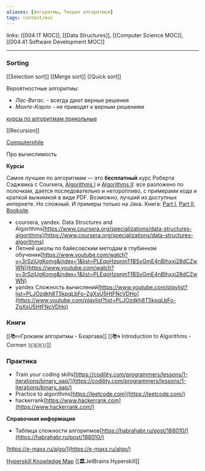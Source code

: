 ```yaml
---
aliases: [Алгоритмы, Теория алгоритмов]
tags: content/moc
---
```


links:  [[004 IT MOC]], [[Data Structures]], [[Computer Science MOC]], [[004.41 Software Development MOC]]

---


### Sorting
[[Selection sort]]
[[Merge sort]]
[[Quick sort]]

Вероятностные алгоритмы:
- _Лас-Вегас_. - всегда дают верные решения
- _Монте-Карло_ - не приводят к верным решениям




[курсы по алгоритмам прикольные](https://neetcode.io/roadmap)

[[Recursion]]


[Computerphile](https://www.youtube.com/user/Computerphile/playlists)

Про вычислимость

**Курсы**


Самое лучшее по алгоритмам — это **бесплатный** курс Роберта Сэджвика с Coursera, [Algorithms I](https://www.coursera.org/learn/algorithms-part1) и [Algorithms II](https://www.coursera.org/learn/algorithms-part2): все разложено по полочкам, дается последовательно и неторопливо, с примерами кода и краткой выжимкой в виде PDF.
    Возможно, лучший из доступных интернете. Но сложный. И примеры только на Java.
    Книга: [Part I](https://www.informit.com/store/algorithms-part-i-9780133798692), [Part II](https://www.informit.com/store/algorithms-part-ii-9780133799118), [Booksite](https://algs4.cs.princeton.edu/home/).



- coursera, yandex. Data Structures and Algorithms[https://www.coursera.org/specializations/data-structures-algorithms](https://www.coursera.org/specializations/data-structures-algorithms)
- Летней школы по байесовским методам в глубинном
обучении[https://www.youtube.com/watch?v=3rSzjUgKomg&index=1&list=PLEqoHzpnmTfBSyGmE4nBlhxxi28dCZwWN](https://www.youtube.com/watch?v=3rSzjUgKomg&index=1&list=PLEqoHzpnmTfBSyGmE4nBlhxxi28dCZwWN)
- yandex Сложность вычислений[https://www.youtube.com/playlist?list=PLJOzdkh8T5kpqLbFo-ZgXsU5HtFNcVDHo](https://www.youtube.com/playlist?list=PLJOzdkh8T5kpqLbFo-ZgXsU5HtFNcVDHo)

### Книги
[[📚💤Грокаем алгоритмы - Бхаргава]]
[[📚🌀 Introduction to Algorithms - Cormen 🇬🇧🇷🇺]]

### Практика

- Train your coding skills[https://codility.com/programmers/lessons/1-iterations/binary_gap/](https://codility.com/programmers/lessons/1-iterations/binary_gap/)
- Practice to algorithms[https://leetcode.com](https://leetcode.com/)
- hackerrank[https://www.hackerrank.com](https://www.hackerrank.com/)

**Справочная информация**

- Таблица сложности алгоритмов[https://habrahabr.ru/post/188010/](https://habrahabr.ru/post/188010/)

[https://e-maxx.ru/algo/](https://e-maxx.ru/algo/)




[Hyperskill Knowledge Map](https://hyperskill.org/knowledge-map) [[🏛JetBrains Hyperskill]]
